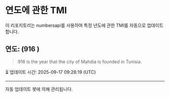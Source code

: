 
# 연도에 관한 TMI

이 리포지토리는 numbersapi를 사용하여 특정 년도에 관한 TMI를 자동으로 업데이트합니다.

## 연도: (916 )
> 916 is the year that the city of Mahdia is founded in Tunisia.

⏳ 업데이트 시간: 2025-09-17 09:28:19 (UTC)

---
자동 업데이트 봇에 의해 관리됩니다.
